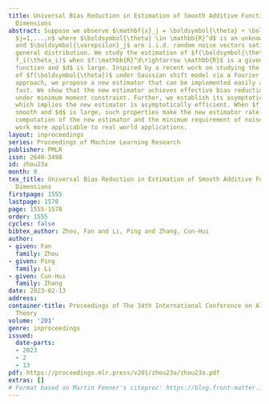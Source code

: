```yaml
---
title: Universal Bias Reduction in Estimation of Smooth Additive Function in High
  Dimensions
abstract: Suppose we observe $\mathbf{x}_j = \boldsymbol{\theta} + \boldsymbol{\varepsilon}_j$,
  $j=1,...,n$ where $\boldsymbol{\theta} \in \mathbb{R}^d$ is an unknown parameter
  and $\boldsymbol{\varepsilon}_j$ are i.i.d. random noise vectors satisfying some
  general distribution. We study the estimation of $f(\boldsymbol{\theta}):= \sum_{i=1}^d
  f_i(\theta_i)$ when $f:\mathbb{R}^d\rightarrow \mathbb{R}$ is a given smooth additive
  function and $d$ is large. Inspired by a recent work on studying the estimation
  of $f(\boldsymbol{\theta})$ under Gaussian shift model via a Fourier analytical
  approach, we propose a new estimator that can be implemented easily and computed
  fast. We show that the new estimator achieves effective bias reduction universally
  under minimum moment constraint. Further, we establish its asymptotic normality
  which implies the new estimator is asymptotically efficient. When $f_i$ is sufficiently
  smooth and $d$ is large, such properties make the new estimator rate optimal. Efficient
  computation of the new estimator and the minimum requirement of noise make this
  work more applicable to real world applications.
layout: inproceedings
series: Proceedings of Machine Learning Research
publisher: PMLR
issn: 2640-3498
id: zhou23a
month: 0
tex_title: Universal Bias Reduction in Estimation of Smooth Additive Function in High
  Dimensions
firstpage: 1555
lastpage: 1578
page: 1555-1578
order: 1555
cycles: false
bibtex_author: Zhou, Fan and Li, Ping and Zhang, Cun-Hui
author:
- given: Fan
  family: Zhou
- given: Ping
  family: Li
- given: Cun-Hui
  family: Zhang
date: 2023-02-13
address:
container-title: Proceedings of The 34th International Conference on Algorithmic Learning
  Theory
volume: '201'
genre: inproceedings
issued:
  date-parts:
  - 2023
  - 2
  - 13
pdf: https://proceedings.mlr.press/v201/zhou23a/zhou23a.pdf
extras: []
# Format based on Martin Fenner's citeproc: https://blog.front-matter.io/posts/citeproc-yaml-for-bibliographies/
---
```


